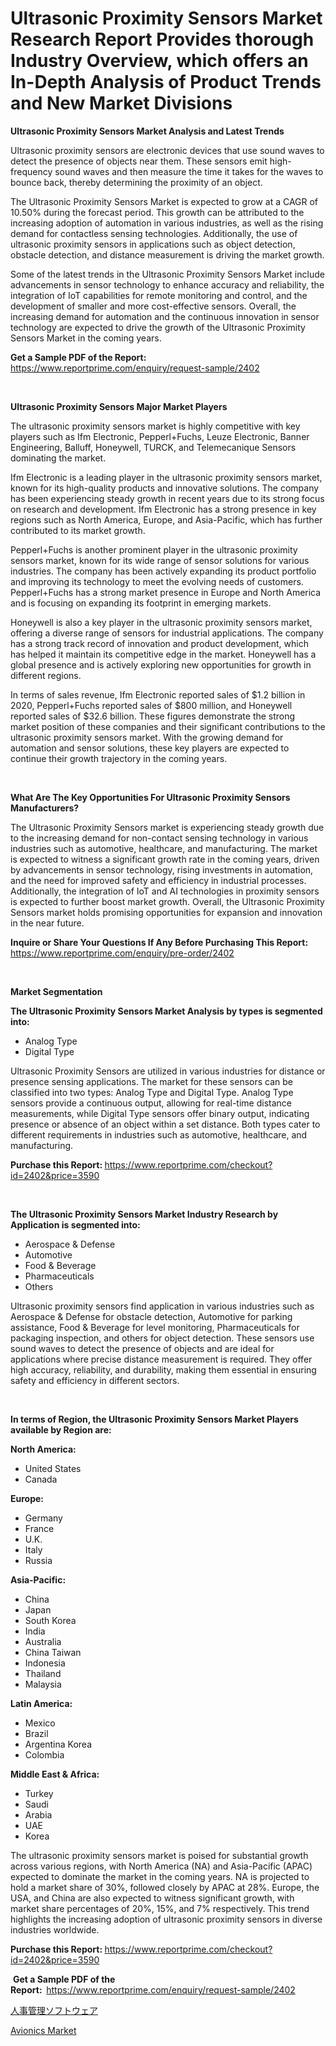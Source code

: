 <p><h1>Ultrasonic Proximity Sensors Market Research Report Provides thorough Industry Overview, which offers an In-Depth Analysis of Product Trends and New Market Divisions</h1></p><p><strong>Ultrasonic Proximity Sensors Market Analysis and Latest Trends</strong></p>
<p><p>Ultrasonic proximity sensors are electronic devices that use sound waves to detect the presence of objects near them. These sensors emit high-frequency sound waves and then measure the time it takes for the waves to bounce back, thereby determining the proximity of an object.</p><p>The Ultrasonic Proximity Sensors Market is expected to grow at a CAGR of 10.50% during the forecast period. This growth can be attributed to the increasing adoption of automation in various industries, as well as the rising demand for contactless sensing technologies. Additionally, the use of ultrasonic proximity sensors in applications such as object detection, obstacle detection, and distance measurement is driving the market growth.</p><p>Some of the latest trends in the Ultrasonic Proximity Sensors Market include advancements in sensor technology to enhance accuracy and reliability, the integration of IoT capabilities for remote monitoring and control, and the development of smaller and more cost-effective sensors. Overall, the increasing demand for automation and the continuous innovation in sensor technology are expected to drive the growth of the Ultrasonic Proximity Sensors Market in the coming years.</p></p>
<p><strong>Get a Sample PDF of the Report:&nbsp;</strong> <a href="https://www.reportprime.com/enquiry/request-sample/2402">https://www.reportprime.com/enquiry/request-sample/2402</a></p>
<p>&nbsp;</p>
<p><strong>Ultrasonic Proximity Sensors Major Market Players</strong></p>
<p><p>The ultrasonic proximity sensors market is highly competitive with key players such as Ifm Electronic, Pepperl+Fuchs, Leuze Electronic, Banner Engineering, Balluff, Honeywell, TURCK, and Telemecanique Sensors dominating the market. </p><p>Ifm Electronic is a leading player in the ultrasonic proximity sensors market, known for its high-quality products and innovative solutions. The company has been experiencing steady growth in recent years due to its strong focus on research and development. Ifm Electronic has a strong presence in key regions such as North America, Europe, and Asia-Pacific, which has further contributed to its market growth.</p><p>Pepperl+Fuchs is another prominent player in the ultrasonic proximity sensors market, known for its wide range of sensor solutions for various industries. The company has been actively expanding its product portfolio and improving its technology to meet the evolving needs of customers. Pepperl+Fuchs has a strong market presence in Europe and North America and is focusing on expanding its footprint in emerging markets.</p><p>Honeywell is also a key player in the ultrasonic proximity sensors market, offering a diverse range of sensors for industrial applications. The company has a strong track record of innovation and product development, which has helped it maintain its competitive edge in the market. Honeywell has a global presence and is actively exploring new opportunities for growth in different regions.</p><p>In terms of sales revenue, Ifm Electronic reported sales of $1.2 billion in 2020, Pepperl+Fuchs reported sales of $800 million, and Honeywell reported sales of $32.6 billion. These figures demonstrate the strong market position of these companies and their significant contributions to the ultrasonic proximity sensors market. With the growing demand for automation and sensor solutions, these key players are expected to continue their growth trajectory in the coming years.</p></p>
<p>&nbsp;</p>
<p><strong>What Are The Key Opportunities For Ultrasonic Proximity Sensors Manufacturers?</strong></p>
<p><p>The Ultrasonic Proximity Sensors market is experiencing steady growth due to the increasing demand for non-contact sensing technology in various industries such as automotive, healthcare, and manufacturing. The market is expected to witness a significant growth rate in the coming years, driven by advancements in sensor technology, rising investments in automation, and the need for improved safety and efficiency in industrial processes. Additionally, the integration of IoT and AI technologies in proximity sensors is expected to further boost market growth. Overall, the Ultrasonic Proximity Sensors market holds promising opportunities for expansion and innovation in the near future.</p></p>
<p><strong>Inquire or Share Your Questions If Any Before Purchasing This Report:</strong> <a href="https://www.reportprime.com/enquiry/pre-order/2402">https://www.reportprime.com/enquiry/pre-order/2402</a></p>
<p>&nbsp;</p>
<p><strong>Market Segmentation</strong></p>
<p><strong>The Ultrasonic Proximity Sensors Market Analysis by types is segmented into:</strong></p>
<p><ul><li>Analog Type</li><li>Digital Type</li></ul></p>
<p><p>Ultrasonic Proximity Sensors are utilized in various industries for distance or presence sensing applications. The market for these sensors can be classified into two types: Analog Type and Digital Type. Analog Type sensors provide a continuous output, allowing for real-time distance measurements, while Digital Type sensors offer binary output, indicating presence or absence of an object within a set distance. Both types cater to different requirements in industries such as automotive, healthcare, and manufacturing.</p></p>
<p><strong>Purchase this Report:&nbsp;</strong><a href="https://www.reportprime.com/checkout?id=2402&price=3590">https://www.reportprime.com/checkout?id=2402&price=3590</a></p>
<p>&nbsp;</p>
<p><strong>The Ultrasonic Proximity Sensors Market Industry Research by Application is segmented into:</strong></p>
<p><ul><li>Aerospace & Defense</li><li>Automotive</li><li>Food & Beverage</li><li>Pharmaceuticals</li><li>Others</li></ul></p>
<p><p>Ultrasonic proximity sensors find application in various industries such as Aerospace & Defense for obstacle detection, Automotive for parking assistance, Food & Beverage for level monitoring, Pharmaceuticals for packaging inspection, and others for object detection. These sensors use sound waves to detect the presence of objects and are ideal for applications where precise distance measurement is required. They offer high accuracy, reliability, and durability, making them essential in ensuring safety and efficiency in different sectors.</p></p>
<p>&nbsp;</p>
<p><strong>In terms of Region, the Ultrasonic Proximity Sensors Market Players available by Region are:</strong></p>
<p>
    <p> <strong> North America: </strong>
        <ul>
            <li>United States</li>
            <li>Canada</li>
        </ul>
        </p> 
    <p> <strong> Europe: </strong>
        <ul>
            <li>Germany</li>
            <li>France</li>
            <li>U.K.</li>
            <li>Italy</li>
            <li>Russia</li>
        </ul>
        </p> 
    <p> <strong> Asia-Pacific: </strong>
        <ul>
            <li>China</li>
            <li>Japan</li>
            <li>South Korea</li>
            <li>India</li>
            <li>Australia</li>
            <li>China Taiwan</li>
            <li>Indonesia</li>
            <li>Thailand</li>
            <li>Malaysia</li>
        </ul>
        </p> 
    <p> <strong> Latin America: </strong>
        <ul>
            <li>Mexico</li>
            <li>Brazil</li>
            <li>Argentina Korea</li>
            <li>Colombia</li>
        </ul>
        </p> 
    <p> <strong> Middle East & Africa: </strong>
        <ul>
            <li>Turkey</li>
            <li>Saudi</li>
            <li>Arabia</li>
            <li>UAE</li>
            <li>Korea</li>
        </ul>
    </p>
    </p>
<p><p>The ultrasonic proximity sensors market is poised for substantial growth across various regions, with North America (NA) and Asia-Pacific (APAC) expected to dominate the market in the coming years. NA is projected to hold a market share of 30%, followed closely by APAC at 28%. Europe, the USA, and China are also expected to witness significant growth, with market share percentages of 20%, 15%, and 7% respectively. This trend highlights the increasing adoption of ultrasonic proximity sensors in diverse industries worldwide.</p></p>
<p><strong>Purchase this Report: </strong><a href="https://www.reportprime.com/checkout?id=2402&price=3590">https://www.reportprime.com/checkout?id=2402&price=3590</a></p>
<p>&nbsp;<strong>Get a Sample PDF of the Report:&nbsp;&nbsp;</strong><a href="https://www.reportprime.com/enquiry/request-sample/2402">https://www.reportprime.com/enquiry/request-sample/2402</a></p>
<p><strong></strong></p>
<p><p><a href="https://github.com/lababdou/Market-Research-Report-List-3/blob/main/299949611501.md">人事管理ソフトウェア</a></p><p><a href="https://github.com/NorbertYates/Market-Research-Report-List-4/blob/main/avionics-market.md">Avionics Market</a></p></p>